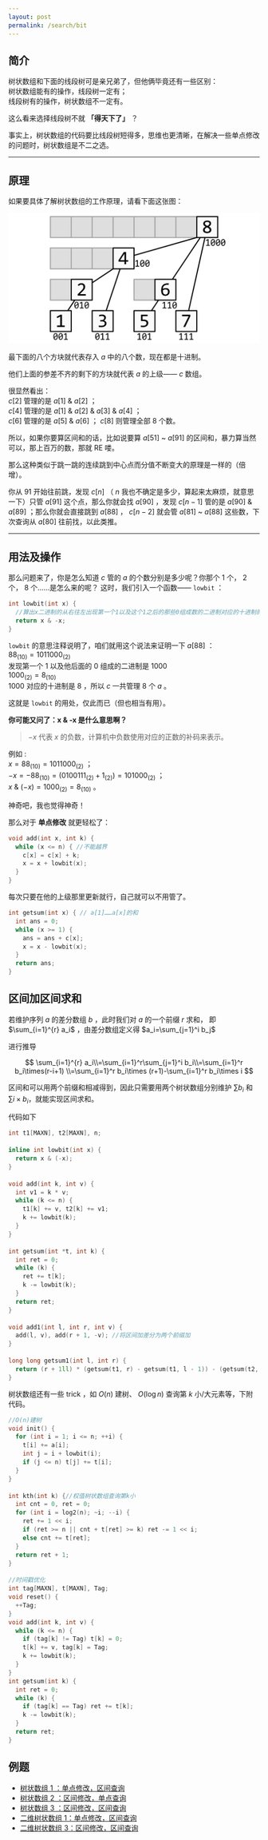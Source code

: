 ```yaml
---
layout: post
permalink: /search/bit
---
```


## 简介

树状数组和下面的线段树可是亲兄弟了，但他俩毕竟还有一些区别：  
树状数组能有的操作，线段树一定有；  
线段树有的操作，树状数组不一定有。

这么看来选择线段树不就 **「得天下了」** ？

事实上，树状数组的代码要比线段树短得多，思维也更清晰，在解决一些单点修改的问题时，树状数组是不二之选。

---

## 原理

如果要具体了解树状数组的工作原理，请看下面这张图：

![](./images/bit1.png)

最下面的八个方块就代表存入 $a$ 中的八个数，现在都是十进制。

他们上面的参差不齐的剩下的方块就代表 $a$ 的上级—— $c$ 数组。

很显然看出：  
 $c[2]$ 管理的是 $a[1]$ & $a[2]$ ；  
 $c[4]$ 管理的是 $a[1]$ & $a[2]$ & $a[3]$ & $a[4]$ ；  
 $c[6]$ 管理的是 $a[5]$ & $a[6]$ ； $c[8]$ 则管理全部 $8$ 个数。

所以，如果你要算区间和的话，比如说要算 $a[51]$ ~ $a[91]$ 的区间和，暴力算当然可以，那上百万的数，那就 RE 喽。

那么这种类似于跳一跳的连续跳到中心点而分值不断变大的原理是一样的（倍增）。

你从 $91$ 开始往前跳，发现 $c[n]$ （ $n$ 我也不确定是多少，算起来太麻烦，就意思一下）只管 $a[91]$ 这个点，那么你就会找 $a[90]$ ，发现 $c[n - 1]$ 管的是 $a[90]$ & $a[89]$ ；那么你就会直接跳到 $a[88]$ ， $c[n - 2]$ 就会管 $a[81]$ ~ $a[88]$ 这些数，下次查询从 $a[80]$ 往前找，以此类推。

---

## 用法及操作

那么问题来了，你是怎么知道 $c$ 管的 $a$ 的个数分别是多少呢？你那个 $1$ 个， $2$ 个， $8$ 个……是怎么来的呢？
这时，我们引入一个函数—— `lowbit` ：

```cpp
int lowbit(int x) {
  //算出x二进制的从右往左出现第一个1以及这个1之后的那些0组成数的二进制对应的十进制的数
  return x & -x;
}
```

`lowbit` 的意思注释说明了，咱们就用这个说法来证明一下 $a[88]$ ：  
 $88_{(10)}=1011000_{(2)}$  
发现第一个 $1$ 以及他后面的 $0$ 组成的二进制是 $1000$  
 $1000_{(2)} = 8_{(10)}$  
 $1000$ 对应的十进制是 $8$ ，所以 $c$ 一共管理 $8$ 个 $a$ 。

这就是 `lowbit` 的用处，仅此而已（但也相当有用）。

**你可能又问了：x & -x 是什么意思啊？**

> $-x$ 代表 $x$ 的负数，计算机中负数使用对应的正数的补码来表示。

例如 :  
 $x =88_{(10)}=1011000_{(2)}$ ；  
 $-x = -88_{(10)} = (0100111_{(2)} + 1_{(2)}) =101000_{(2)}$ ；  
 $x\ \& \ (-x) = 1000_{(2)} = 8_{(10)}$ 。

神奇吧，我也觉得神奇！

那么对于 **单点修改** 就更轻松了：

```cpp
void add(int x, int k) {
  while (x <= n) { //不能越界
    c[x] = c[x] + k;
    x = x + lowbit(x);
  }
}
```

每次只要在他的上级那里更新就行，自己就可以不用管了。

```cpp
int getsum(int x) { // a[1]……a[x]的和
  int ans = 0;
  while (x >= 1) {
    ans = ans + c[x];
    x = x - lowbit(x);
  }
  return ans;
}
```

## 区间加区间求和

若维护序列 $a$ 的差分数组 $b$ ，此时我们对 $a$ 的一个前缀 $r$ 求和， 即 $\sum_{i=1}^{r} a_i$ ，由差分数组定义得 $a_i=\sum_{j=1}^i b_j$

进行推导

$$
\sum_{i=1}^{r} a_i\\=\sum_{i=1}^r\sum_{j=1}^i b_i\\=\sum_{i=1}^r b_i\times(r-i+1)
\\=\sum_{i=1}^r b_i\times (r+1)-\sum_{i=1}^r b_i\times i
$$

区间和可以用两个前缀和相减得到，因此只需要用两个树状数组分别维护 $\sum b_i$ 和 $\sum i \times b_i$，就能实现区间求和。

代码如下

```cpp
int t1[MAXN], t2[MAXN], n;

inline int lowbit(int x) {
  return x & (-x);
}

void add(int k, int v) {
  int v1 = k * v;
  while (k <= n) {
    t1[k] += v, t2[k] += v1;
    k += lowbit(k);
  }
}

int getsum(int *t, int k) {
  int ret = 0;
  while (k) {
    ret += t[k];
    k -= lowbit(k);
  }
  return ret;
}

void add1(int l, int r, int v) {
  add(l, v), add(r + 1, -v); //将区间加差分为两个前缀加
}

long long getsum1(int l, int r) {
  return (r + 1ll) * (getsum(t1, r) - getsum(t1, l - 1)) - (getsum(t2, r) - getsum(t2, l - 1));
}
```

树状数组还有一些 trick ，如 $O(n)$ 建树、 $O(\log n)$ 查询第 $k$ 小/大元素等，下附代码。

```cpp
//O(n)建树
void init() {
  for (int i = 1; i <= n; ++i) {
    t[i] += a[i];
    int j = i + lowbit(i);
    if (j <= n) t[j] += t[i];
  }
}

int kth(int k) {//权值树状数组查询第k小
  int cnt = 0, ret = 0;
  for (int i = log2(n); ~i; --i) {
    ret += 1 << i;
    if (ret >= n || cnt + t[ret] >= k) ret -= 1 << i;
    else cnt += t[ret];
  }
  return ret + 1;
}

//时间戳优化
int tag[MAXN], t[MAXN], Tag;
void reset() {
  ++Tag;
}
void add(int k, int v) {
  while (k <= n) {
    if (tag[k] != Tag) t[k] = 0;
    t[k] += v, tag[k] = Tag;
    k += lowbit(k);
  }
}
int getsum(int k) {
  int ret = 0;
  while (k) {
    if (tag[k] == Tag) ret += t[k];
    k -= lowbit(k);
  }
  return ret;
}
```

## 例题

- [树状数组 1 ：单点修改，区间查询](https://loj.ac/problem/130)
- [树状数组 2 ：区间修改，单点查询](https://loj.ac/problem/131)
- [树状数组 3 ：区间修改，区间查询](https://loj.ac/problem/132)
- [二维树状数组 1：单点修改，区间查询](https://loj.ac/problem/133)
- [二维树状数组 3：区间修改，区间查询](https://loj.ac/problem/135)
